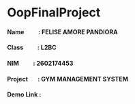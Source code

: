 # **OopFinalProject**
#### Name &nbsp;&nbsp;&nbsp;&nbsp; &nbsp;&nbsp;&nbsp;&nbsp;: FELISE AMORE PANDIORA
#### Class &nbsp;&nbsp;&nbsp;&nbsp; &nbsp;&nbsp;&nbsp;&nbsp;: L2BC
#### NIM &nbsp;&nbsp;&nbsp;&nbsp; &nbsp;&nbsp;&nbsp;&nbsp;: 2602174453
#### Project &nbsp;&nbsp;&nbsp;&nbsp; &nbsp;: GYM MANAGEMENT SYSTEM
#### Demo Link  : 